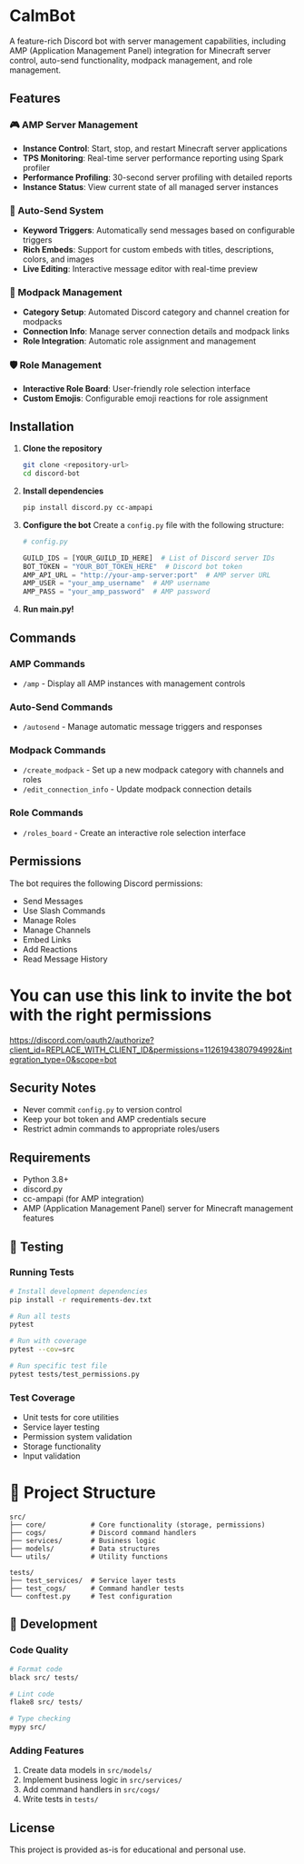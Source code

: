 # CalmBot

A feature-rich Discord bot with server management capabilities, including AMP (Application Management Panel) integration for Minecraft server control, auto-send functionality, modpack management, and role management.

## Features

### 🎮 AMP Server Management
- **Instance Control**: Start, stop, and restart Minecraft server applications
- **TPS Monitoring**: Real-time server performance reporting using Spark profiler
- **Performance Profiling**: 30-second server profiling with detailed reports
- **Instance Status**: View current state of all managed server instances

### 📝 Auto-Send System
- **Keyword Triggers**: Automatically send messages based on configurable triggers
- **Rich Embeds**: Support for custom embeds with titles, descriptions, colors, and images
- **Live Editing**: Interactive message editor with real-time preview

### 🎯 Modpack Management
- **Category Setup**: Automated Discord category and channel creation for modpacks
- **Connection Info**: Manage server connection details and modpack links
- **Role Integration**: Automatic role assignment and management

### 🛡️ Role Management
- **Interactive Role Board**: User-friendly role selection interface
- **Custom Emojis**: Configurable emoji reactions for role assignment

## Installation

1. **Clone the repository**
   ```bash
   git clone <repository-url>
   cd discord-bot
   ```

2. **Install dependencies**
   ```bash
   pip install discord.py cc-ampapi
   ```

3. **Configure the bot**
   Create a `config.py` file with the following structure:
   ```python
   # config.py
   
   GUILD_IDS = [YOUR_GUILD_ID_HERE]  # List of Discord server IDs
   BOT_TOKEN = "YOUR_BOT_TOKEN_HERE"  # Discord bot token
   AMP_API_URL = "http://your-amp-server:port"  # AMP server URL
   AMP_USER = "your_amp_username"  # AMP username
   AMP_PASS = "your_amp_password"  # AMP password
   ```

4. **Run main.py!**


## Commands

### AMP Commands
- `/amp` - Display all AMP instances with management controls

### Auto-Send Commands
- `/autosend` - Manage automatic message triggers and responses

### Modpack Commands
- `/create_modpack` - Set up a new modpack category with channels and roles
- `/edit_connection_info` - Update modpack connection details

### Role Commands
- `/roles_board` - Create an interactive role selection interface


## Permissions

The bot requires the following Discord permissions:
- Send Messages
- Use Slash Commands
- Manage Roles
- Manage Channels
- Embed Links
- Add Reactions
- Read Message History

# You can use this link to invite the bot with the right permissions
https://discord.com/oauth2/authorize?client_id=REPLACE_WITH_CLIENT_ID&permissions=1126194380794992&integration_type=0&scope=bot 

## Security Notes

- Never commit `config.py` to version control
- Keep your bot token and AMP credentials secure
- Restrict admin commands to appropriate roles/users

## Requirements

- Python 3.8+
- discord.py
- cc-ampapi (for AMP integration)
- AMP (Application Management Panel) server for Minecraft management features

## 🧪 Testing

### Running Tests
```bash
# Install development dependencies
pip install -r requirements-dev.txt

# Run all tests
pytest

# Run with coverage
pytest --cov=src

# Run specific test file
pytest tests/test_permissions.py
```

### Test Coverage
- Unit tests for core utilities
- Service layer testing
- Permission system validation
- Storage functionality
- Input validation

# 📁 Project Structure

```
src/
├── core/           # Core functionality (storage, permissions)
├── cogs/           # Discord command handlers
├── services/       # Business logic
├── models/         # Data structures
└── utils/          # Utility functions

tests/
├── test_services/  # Service layer tests
├── test_cogs/      # Command handler tests
└── conftest.py     # Test configuration
```

## 🔧 Development

### Code Quality
```bash
# Format code
black src/ tests/

# Lint code
flake8 src/ tests/

# Type checking
mypy src/
```

### Adding Features
1. Create data models in `src/models/`
2. Implement business logic in `src/services/`
3. Add command handlers in `src/cogs/`
4. Write tests in `tests/`




## License

This project is provided as-is for educational and personal use.


